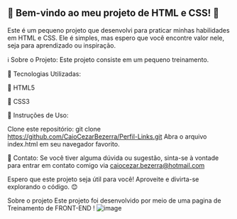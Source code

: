 

## 🌟 Bem-vindo ao meu projeto de HTML e CSS! 🌟

Este é um pequeno projeto que desenvolvi para praticar minhas habilidades em HTML e CSS. Ele é simples, mas espero que você encontre valor nele, seja para aprendizado ou inspiração.

ℹ️ Sobre o Projeto:
Este projeto consiste em um pequeno treinamento.

🔧 Tecnologias Utilizadas:

🚀 HTML5

🚀 CSS3

📁 Instruções de Uso:

Clone este repositório: git clone https://github.com/CaioCezarBezerra/Perfil-Links.git
Abra o arquivo index.html em seu navegador favorito.


📧 Contato:
Se você tiver alguma dúvida ou sugestão, sinta-se à vontade para entrar em contato comigo via caiocezar.bezerra@hotmail.com

Espero que este projeto seja útil para você! Aproveite e divirta-se explorando o código. 😊

Sobre o projeto
Este projeto foi desenvolvido por meio de uma pagina de Treinamento de FRONT-END !
![image](https://github.com/CaioCezarBezerra/Perfil-Links/assets/99421370/bba1d396-99d6-4a3c-9d08-920312444e76)
